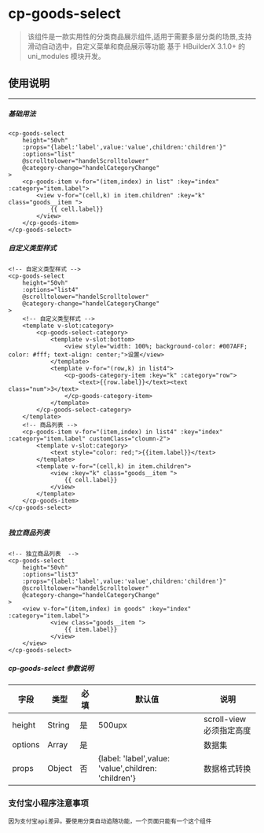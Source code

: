 # cp-goods-select
> 该组件是一款实用性的分类商品展示组件,适用于需要多层分类的场景,支持滑动自动选中，自定义菜单和商品展示等功能
> 基于 HBuilderX 3.1.0+ 的uni_modules 模块开发。

## 使用说明

--------
##### 基础用法
```
<cp-goods-select 
	height="50vh" 
	:props="{label:'label',value:'value',children:'children'}" 
	:options="list"
	@scrolltolower="handelScrolltolower" 
	@category-change="handelCategoryChange"
>
	<cp-goods-item v-for="(item,index) in list" :key="index" :category="item.label">
		<view v-for="(cell,k) in item.children" :key="k" class="goods__item ">
			{{ cell.label}}
		</view>
	</cp-goods-item>
</cp-goods-select>
```

##### 自定义类型样式
```
<!-- 自定义类型样式 -->
<cp-goods-select
	height="50vh" 
	:options="list4" 
	@scrolltolower="handelScrolltolower"
	@category-change="handelCategoryChange"
>
	<!-- 自定义类型样式 -->
	<template v-slot:category>
		<cp-goods-select-category>
			<template v-slot:bottom>
				<view style="width: 100%; background-color: #007AFF; color: #fff; text-align: center;">设置</view>
			</template>
			<template v-for="(row,k) in list4">
				<cp-goods-category-item :key="k" :category="row">
					<text>{{row.label}}</text><text class="num">3</text>
				</cp-goods-category-item>
			</template>
		</cp-goods-select-category>
	</template>
	<!-- 商品列表 -->
	<cp-goods-item v-for="(item,index) in list4" :key="index" :category="item.label" customClass="cloumn-2">
		<template v-slot:category>
			<text style="color: red;">{{item.label}}</text>
		</template>
		<template v-for="(cell,k) in item.children">
			<view :key="k" class="goods__item ">
				{{ cell.label}}
			</view>
		</template>
	</cp-goods-item>
</cp-goods-select>
		
```

##### 独立商品列表
```
<!-- 独立商品列表  -->
<cp-goods-select 
	height="50vh" 
	:options="list3" 
	:props="{label:'label',value:'value',children:'children'}" 
	@scrolltolower="handelScrolltolower" 
	@category-change="handelCategoryChange"
>
	<view v-for="(item,index) in goods" :key="index" :category="item.label">
			<view class="goods__item ">
				{{ item.label}}
			</view>
	</view>
</cp-goods-select>
```

##### cp-goods-select  参数说明
|字段|类型|必填|默认值|说明|
|-|-|-|-|-|
|height|String|是|500upx|scroll-view 必须指定高度|
|options|Array|是|  |数据集|
|props|Object|否|{label: 'label',value: 'value',children: 'children'}| 数据格式转换 |


### 支付宝小程序注意事项
    因为支付宝api差异。要使用分类自动追随功能，一个页面只能有一个这个组件